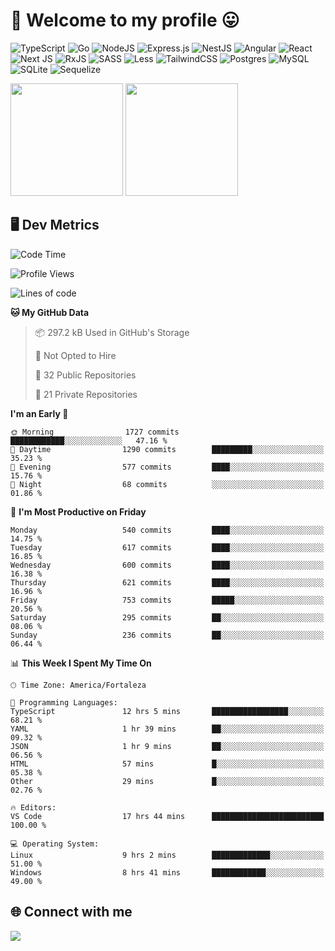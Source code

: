 # 🎉 Welcome to my profile 😛

![TypeScript](https://img.shields.io/badge/typescript-%23007ACC.svg?style=for-the-badge&logo=typescript&logoColor=white)
![Go](https://img.shields.io/badge/go-%2300ADD8.svg?style=for-the-badge&logo=go&logoColor=white)
![NodeJS](https://img.shields.io/badge/node.js-6DA55F?style=for-the-badge&logo=node.js&logoColor=white)
![Express.js](https://img.shields.io/badge/express.js-%23404d59.svg?style=for-the-badge&logo=express&logoColor=%2361DAFB)
![NestJS](https://img.shields.io/badge/nestjs-%23E0234E.svg?style=for-the-badge&logo=nestjs&logoColor=white)
![Angular](https://img.shields.io/badge/angular-%23DD0031.svg?style=for-the-badge&logo=angular&logoColor=white)
![React](https://img.shields.io/badge/react-%2320232a.svg?style=for-the-badge&logo=react&logoColor=%2361DAFB)
![Next JS](https://img.shields.io/badge/Next-black?style=for-the-badge&logo=next.js&logoColor=white)
![RxJS](https://img.shields.io/badge/rxjs-%23B7178C.svg?style=for-the-badge&logo=reactivex&logoColor=white)
![SASS](https://img.shields.io/badge/SASS-hotpink.svg?style=for-the-badge&logo=SASS&logoColor=white)
![Less](https://img.shields.io/badge/less-2B4C80?style=for-the-badge&logo=less&logoColor=white)
![TailwindCSS](https://img.shields.io/badge/tailwindcss-%2338B2AC.svg?style=for-the-badge&logo=tailwind-css&logoColor=white)
![Postgres](https://img.shields.io/badge/postgres-%23316192.svg?style=for-the-badge&logo=postgresql&logoColor=white)
![MySQL](https://img.shields.io/badge/mysql-4479A1.svg?style=for-the-badge&logo=mysql&logoColor=white)
![SQLite](https://img.shields.io/badge/sqlite-%2307405e.svg?style=for-the-badge&logo=sqlite&logoColor=white)
![Sequelize](https://img.shields.io/badge/Sequelize-52B0E7?style=for-the-badge&logo=Sequelize&logoColor=white)

<div>
  <img height="180em" src="https://github-readme-stats.vercel.app/api?username=VinicciusSantos&include_all_commits=true&count_private=true&theme=github_dark"/>
  <img height="180em" src="https://github-readme-stats.vercel.app/api/top-langs/?username=VinicciusSantos&langs_count=6&layout=compact&include_all_commits=true&count_private=true&theme=github_dark"/>
</div>

## 🖥️ Dev Metrics

<!--START_SECTION:waka-->
![Code Time](http://img.shields.io/badge/Code%20Time-2%2C017%20hrs%2015%20mins-blue)

![Profile Views](http://img.shields.io/badge/Profile%20Views-0-blue)

![Lines of code](https://img.shields.io/badge/From%20Hello%20World%20I%27ve%20Written-5.4%20million%20lines%20of%20code-blue)

**🐱 My GitHub Data** 

> 📦 297.2 kB Used in GitHub's Storage 
 > 
> 🚫 Not Opted to Hire
 > 
> 📜 32 Public Repositories 
 > 
> 🔑 21 Private Repositories 
 > 
**I'm an Early 🐤** 

```text
🌞 Morning                1727 commits        ████████████░░░░░░░░░░░░░   47.16 % 
🌆 Daytime                1290 commits        █████████░░░░░░░░░░░░░░░░   35.23 % 
🌃 Evening                577 commits         ████░░░░░░░░░░░░░░░░░░░░░   15.76 % 
🌙 Night                  68 commits          ░░░░░░░░░░░░░░░░░░░░░░░░░   01.86 % 
```
📅 **I'm Most Productive on Friday** 

```text
Monday                   540 commits         ████░░░░░░░░░░░░░░░░░░░░░   14.75 % 
Tuesday                  617 commits         ████░░░░░░░░░░░░░░░░░░░░░   16.85 % 
Wednesday                600 commits         ████░░░░░░░░░░░░░░░░░░░░░   16.38 % 
Thursday                 621 commits         ████░░░░░░░░░░░░░░░░░░░░░   16.96 % 
Friday                   753 commits         █████░░░░░░░░░░░░░░░░░░░░   20.56 % 
Saturday                 295 commits         ██░░░░░░░░░░░░░░░░░░░░░░░   08.06 % 
Sunday                   236 commits         ██░░░░░░░░░░░░░░░░░░░░░░░   06.44 % 
```


📊 **This Week I Spent My Time On** 

```text
🕑︎ Time Zone: America/Fortaleza

💬 Programming Languages: 
TypeScript               12 hrs 5 mins       █████████████████░░░░░░░░   68.21 % 
YAML                     1 hr 39 mins        ██░░░░░░░░░░░░░░░░░░░░░░░   09.32 % 
JSON                     1 hr 9 mins         ██░░░░░░░░░░░░░░░░░░░░░░░   06.56 % 
HTML                     57 mins             █░░░░░░░░░░░░░░░░░░░░░░░░   05.38 % 
Other                    29 mins             █░░░░░░░░░░░░░░░░░░░░░░░░   02.76 % 

🔥 Editors: 
VS Code                  17 hrs 44 mins      █████████████████████████   100.00 % 

💻 Operating System: 
Linux                    9 hrs 2 mins        █████████████░░░░░░░░░░░░   51.00 % 
Windows                  8 hrs 41 mins       ████████████░░░░░░░░░░░░░   49.00 % 
```


<!--END_SECTION:waka-->

## 🌐 Connect with me

<a href="https://www.linkedin.com/in/vinicius-guedes-b817aa223/"><img src="https://img.shields.io/badge/LinkedIn-0077B5?style=for-the-badge&logo=linkedin&logoColor=white"/></a>

